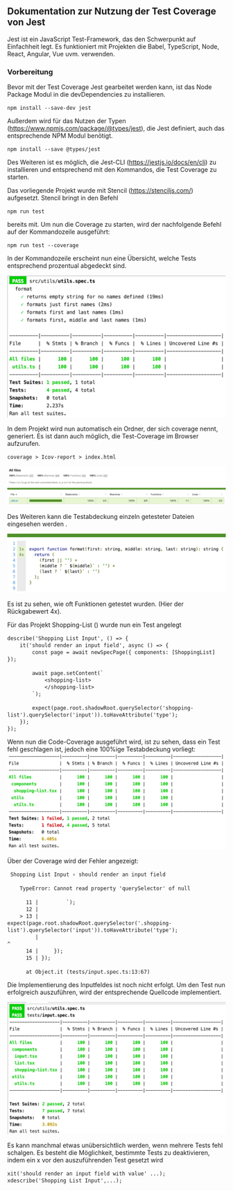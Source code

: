 ## Dokumentation zur Nutzung der Test Coverage von Jest

Jest ist ein JavaScript Test-Framework, das den Schwerpunkt auf Einfachheit legt. Es funktioniert
mit Projekten die Babel, TypeScript, Node, React, Angular, Vue 
uvm. verwenden.

### Vorbereitung

Bevor mit der Test Coverage Jest gearbeitet werden kann,
ist das Node Package Modul in die devDependencies zu installieren.

    npm install --save-dev jest
    
Außerdem wird für das Nutzen der Typen (https://www.npmjs.com/package/@types/jest), 
die Jest definiert, auch das entsprechende NPM Modul benötigt.

    npm install --save @types/jest
    
Des Weiteren ist es möglich, die Jest-CLI (https://jestjs.io/docs/en/cli) zu installieren und entsprechend
mit den Kommandos, die Test Coverage zu starten.

Das vorliegende Projekt wurde mit Stencil (https://stenciljs.com/) aufgesetzt. Stencil bringt in den Befehl
    
    npm run test
    
bereits mit. Um nun die Coverage zu starten, wird der nachfolgende Befehl auf der Kommandozeile
ausgeführt:

    npm run test --coverage
    
In der Kommandozeile erscheint nun eine Übersicht, welche Tests
entsprechend prozentual abgedeckt sind.

![Commandline](assets/Terminal.png)

In dem Projekt wird nun automatisch ein Ordner, 
der sich coverage nennt, generiert.
Es ist dann auch möglich, die Test-Coverage im Browser aufzurufen.

    coverage > Icov-report > index.html
    
![Coverage](assets/InitialCoverage.png)

Des Weiteren kann die Testabdeckung einzeln getesteter Dateien
eingesehen werden .

![Coverage im Detail](assets/DetailedInitialCoverage.png)

Es ist zu sehen, wie oft Funktionen getestet wurden. (Hier der Rückgabewert 4x).

Für das Projekt Shopping-List () wurde nun ein Test angelegt
    
    describe('Shopping List Input', () => {
        it('should render an input field', async () => {
            const page = await newSpecPage({ components: [ShoppingList] });
    
            await page.setContent(`
                <shopping-list>
                </shopping-list>
            `);
    
            expect(page.root.shadowRoot.querySelector('shopping-list').querySelector('input')).toHaveAttribute('type');
        });
    });
    
Wenn nun die Code-Coverage ausgeführt wird, ist zu sehen, dass ein Test fehl geschlagen ist, jedoch 
eine 100%ige Testabdeckung vorliegt:
![Fehlgeschlagener Test](assets/CrashedTest.png)

Über der Coverage wird der Fehler angezeigt:

     Shopping List Input › should render an input field
    
        TypeError: Cannot read property 'querySelector' of null
    
          11 |         `);
          12 | 
        > 13 |         expect(page.root.shadowRoot.querySelector('.shopping-list').querySelector('input')).toHaveAttribute('type');
             |                                                                   ^
          14 |     });
          15 | });
    
          at Object.it (tests/input.spec.ts:13:67)

Die Implementierung des Inputfeldes ist noch nicht erfolgt. Um den Test nun erfolgreich auszuführen, wird der
entsprechende Quellcode implementiert.

![Erfolgreicher Test](assets/SucceededTest.png)

Es kann manchmal etwas unübersichtlich werden, wenn mehrere Tests fehl schalgen.
Es besteht die Möglichkeit, bestimmte Tests zu deaktivieren, indem ein x vor den auszuführenden
Test gesetzt wird

    xit('should render an input field with value' ...);
    xdescribe('Shopping List Input',...);
